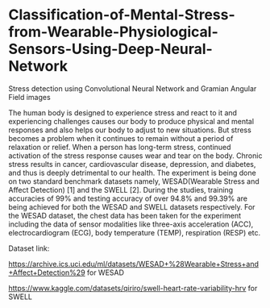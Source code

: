 # Classification-of-Mental-Stress-from-Wearable-Physiological-Sensors-Using-Deep-Neural-Network
Stress detection using Convolutional Neural Network and Gramian Angular Field images

The human body is designed to experience stress and react to it and experiencing challenges causes our body to produce physical and mental responses and also helps our body to adjust to new situations. But stress becomes a problem when it continues to remain without a period of relaxation or relief. When a person has long-term stress, continued activation of the stress response causes wear and tear on the body. Chronic stress results in cancer, cardiovascular disease, depression, and diabetes, and thus is deeply detrimental to our health. The experiment is being done on two standard benchmark datasets namely, WESAD(Wearable Stress and Affect Detection) [1] and the SWELL [2]. During the studies, training accuracies of 99% and testing accuracy of over 94.8% and 99.39% are being achieved for both the WESAD and SWELL datasets respectively. For the WESAD dataset, the chest data has been taken for the experiment including the data of sensor modalities like three-axis acceleration (ACC), electrocardiogram (ECG), body temperature (TEMP), respiration (RESP) etc. 

Dataset link:

https://archive.ics.uci.edu/ml/datasets/WESAD+%28Wearable+Stress+and+Affect+Detection%29 for WESAD

https://www.kaggle.com/datasets/qiriro/swell-heart-rate-variability-hrv for SWELL

